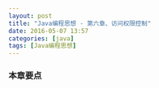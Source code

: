 ```yaml
---
layout: post
title: "Java编程思想 - 第六章、访问权限控制"
date: 2016-05-07 13:57
categories: [java]
tags: [Java编程思想]
---
```


### 本章要点